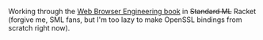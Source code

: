 Working through the [Web Browser Engineering book](https://browser.engineering/index.html) in ~~Standard ML~~ Racket (forgive me, SML fans, but I'm too lazy to make OpenSSL bindings from scratch right now).
